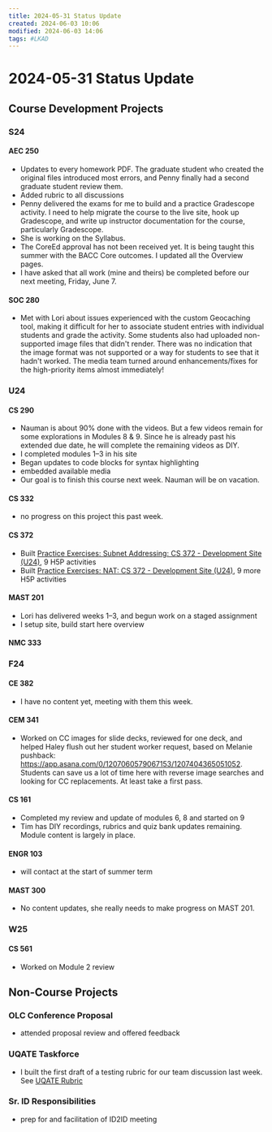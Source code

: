 ```yaml
---
title: 2024-05-31 Status Update
created: 2024-06-03 10:06
modified: 2024-06-03 14:06
tags: #LKAD
---
```


# 2024-05-31 Status Update

## Course Development Projects

### S24

#### AEC 250

- Updates to every homework PDF. The graduate student who created the original files introduced most errors, and Penny finally had a second graduate student review them. 
- Added rubric to all discussions
- Penny delivered the exams for me to build and a practice Gradescope activity. I need to help migrate the course to the live site, hook up Gradescope, and write up instructor documentation for the course, particularly Gradescope.
- She is working on the Syllabus.
- The CoreEd approval has not been received yet. It is being taught this summer with the BACC Core outcomes. I updated all the Overview pages.
- I have asked that all work (mine and theirs) be completed before our next meeting, Friday, June 7.

#### SOC 280

- Met with Lori about issues experienced with the custom Geocaching tool, making it difficult for her to associate student entries with individual students and grade the activity. Some students also had uploaded non-supported image files that didn't render. There was no indication that the image format was not supported or a way for students to see that it hadn't worked. The media team turned around enhancements/fixes for the high-priority items almost immediately!

### U24

#### CS 290

- Nauman is about 90% done with the videos. But a few videos remain for some explorations in Modules 8 & 9. Since he is already past his extended due date, he will complete the remaining videos as DIY.
- I completed modules 1–3 in his site
- Began updates to code blocks for syntax highlighting
- embedded available media
- Our goal is to finish this course next week. Nauman will be on vacation.

#### CS 332

- no progress on this project this past week.

#### CS 372

- Built [Practice Exercises: Subnet Addressing: CS 372 - Development Site (U24)](https://canvas.oregonstate.edu/courses/1981343/pages/practice-exercises-subnet-addressing), 9 H5P activities
- Built [Practice Exercises: NAT: CS 372 - Development Site (U24)](https://canvas.oregonstate.edu/courses/1981343/pages/practice-exercises-nat?module_item_id=24450419), 9 more H5P activities

#### MAST 201

- Lori has delivered weeks 1–3, and begun work on a staged assignment
- I setup site, build start here overview

#### NMC 333

### F24

#### CE 382

- I have no content yet, meeting with them this week.

#### CEM 341

- Worked on CC images for slide decks, reviewed for one deck, and helped Haley flush out her student worker request, based on Melanie pushback: https://app.asana.com/0/1207060579067153/1207404365051052. Students can save us a lot of time here with reverse image searches and looking for CC replacements. At least take a first pass.

#### CS 161

- Completed my review and update of modules 6, 8 and started on 9
- Tim has DIY recordings, rubrics and quiz bank updates remaining. Module content is largely in place.

#### ENGR 103

- will contact at the start of summer term

#### MAST 300

- No content updates, she really needs to make progress on MAST 201.

### W25

#### CS 561

- Worked on Module 2 review

## Non-Course Projects

### OLC Conference Proposal

- attended proposal review and offered feedback

### UQATE Taskforce

- I built the first draft of a testing rubric for our team discussion last week. See [UQATE Rubric](https://docs.google.com/spreadsheets/d/15xqECay8qN_HaUEAd6LCrRY4MS0GvBW0C7K8A8aCIRo/edit?usp=sharing)

### Sr. ID Responsibilities

- prep for and facilitation of ID2ID meeting
